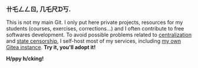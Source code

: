 ### 卄乇ㄥㄥㄖ, 几乇尺ᗪ丂. 

<!---![Welcome to my GitHub account.](louvre.jpg "Musée du Louvre, by @sqyqh")--->

This is not my main Git. I only put here private projects, resources for my students (courses, exercises, corrections...) and I often contribute to free softwares development. To avoid possible problems related to [centralization](https://www.eff.org/deeplinks/2020/11/riaa-abuses-dmca-take-down-popular-tool-downloading-online-video) and [state censorship](https://en.wikipedia.org/wiki/Censorship_of_GitHub), I self-host most of my services, including [my own Gitea instance](https://git.mezzart.fr/sqyqh). __Try it, you'll adopt it!__

__H/ppy h/cking!__
